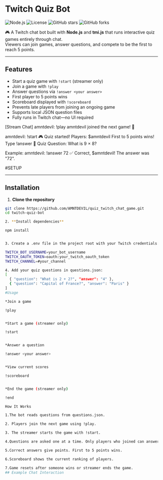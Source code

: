# Twitch Quiz Bot

![Node.js](https://img.shields.io/badge/Node.js-16.x-green)
![License](https://img.shields.io/badge/License-MIT-blue)
![GitHub stars](https://img.shields.io/github/stars/AMNTDEVIL/quiz_twitch_chat_game)
![GitHub forks](https://img.shields.io/github/forks/AMNTDEVIL/quiz_twitch_chat_game)

🎮 A Twitch chat bot built with **Node.js** and **tmi.js** that runs interactive quiz games entirely through chat.  
Viewers can join games, answer questions, and compete to be the first to reach 5 points.

---

## Features

- Start a quiz game with `!start` (streamer only)  
- Join a game with `!play`  
- Answer questions via `!answer <your answer>`  
- First player to 5 points wins  
- Scoreboard displayed with `!scoreboard`  
- Prevents late players from joining an ongoing game  
- Supports local JSON question files  
- Fully runs in Twitch chat—no UI required  

[Stream Chat]
amntdevil: !play
amntdevil joined the next game! 🎉

amntdevil: !start
🎮 Quiz started! Players: $amntdevil
First to 5 points wins! Type !answer <your answer>
🧠 Quiz Question: What is 9 × 8?

Example: amntdevil: !answer 72
✅ Correct, $amntdevil! The answer was "72".

#SETUP

---

## Installation

1. **Clone the repository**
```bash
git clone https://github.com/AMNTDEVIL/quiz_twitch_chat_game.git
cd twitch-quiz-bot

2. **Install dependencies**

npm install


3. Create a .env file in the project root with your Twitch credentials:

TWITCH_BOT_USERNAME=your_bot_username
TWITCH_OAUTH_TOKEN=oauth:your_twitch_oauth_token
TWITCH_CHANNEL=#your_channel

4. Add your quiz questions in questions.json:
[
  { "question": "What is 2 + 2?", "answer": "4" },
  { "question": "Capital of France?", "answer": "Paris" }
]
#Usage

*Join a game

!play


*Start a game (streamer only)

!start


*Answer a question

!answer <your answer>


*View current scores

!scoreboard


*End the game (streamer only)

!end

How It Works

1.The bot reads questions from questions.json.

2. Players join the next game using !play.

3. The streamer starts the game with !start.

4.Questions are asked one at a time. Only players who joined can answer.

5.Correct answers give points. First to 5 points wins.

6.Scoreboard shows the current ranking of players.

7.Game resets after someone wins or streamer ends the game.
## Example Chat Interaction

